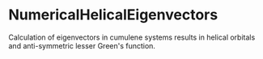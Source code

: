 # NumericalHelicalEigenvectors
Calculation of eigenvectors in cumulene systems results in helical orbitals and anti-symmetric lesser Green's function.
